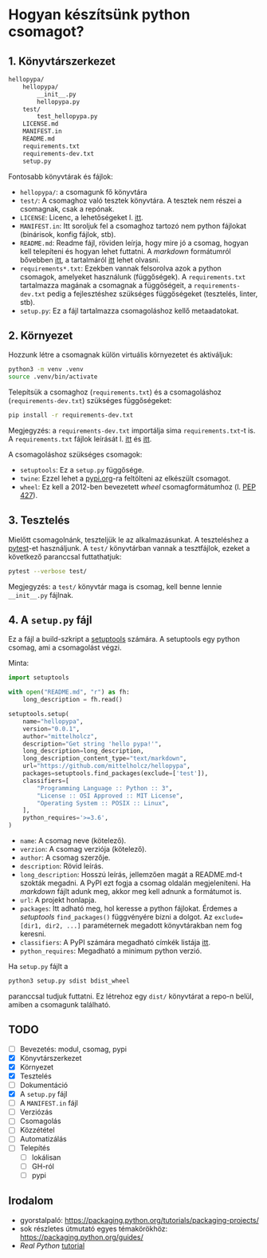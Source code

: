 # Hogyan készítsünk python csomagot?

## 1. Könyvtárszerkezet

```txt
hellopypa/
    hellopypa/
        __init__.py
        hellopypa.py
    test/
        test_hellopypa.py
    LICENSE.md
    MANIFEST.in
    README.md
    requirements.txt
    requirements-dev.txt
    setup.py
```

Fontosabb könyvtárak és fájlok:

- `hellopypa/`: a csomagunk fő könyvtára
- `test/`: A csomaghoz való tesztek könyvtára. A tesztek nem részei a csomagnak, csak a repónak.
- `LICENSE`: Licenc, a lehetőségeket l. [itt](https://choosealicense.com/).
- `MANIFEST.in`: Itt soroljuk fel a csomaghoz tartozó nem python fájlokat (binárisok, konfig fájlok, stb).
- `README.md`: Readme fájl, röviden leírja, hogy mire jó a csomag, hogyan kell telepíteni és hogyan lehet futtatni. A *markdown* formátumról bővebben [itt](https://guides.github.com/features/mastering-markdown/), a tartalmáról [itt](https://dbader.org/blog/write-a-great-readme-for-your-github-project) lehet olvasni.
- `requirements*.txt`: Ezekben vannak felsorolva azok a python csomagok, amelyeket használunk (függőségek). A `requirements.txt` tartalmazza magának a csomagnak a függőségeit, a `requirements-dev.txt` pedig a fejlesztéshez szükséges függőségeket (tesztelés, linter, stb).
- `setup.py`: Ez a fájl tartalmazza csomagoláshoz kellő metaadatokat.

## 2. Környezet

Hozzunk létre a csomagnak külön virtuális környezetet és aktiváljuk:

```sh
python3 -m venv .venv
source .venv/bin/activate
```

Telepítsük a csomaghoz (`requirements.txt`) és a csomagoláshoz (`requirements-dev.txt`) szükséges függőségeket:

```sh
pip install -r requirements-dev.txt
```

Megjegyzés: a `requirements-dev.txt` importálja sima `requirements.txt`-t is. A `requirements.txt` fájlok leírását l. [itt](https://pip.pypa.io/en/stable/reference/pip_install/#requirements-file-format) és [itt](https://pip.pypa.io/en/stable/user_guide/#requirements-files).

A csomagoláshoz szükséges csomagok:

- `setuptools`: Ez a `setup.py` függősége.
- `twine`: Ezzel lehet a [pypi.org](https://pypi.org/)-ra feltölteni az elkészült csomagot.
- `wheel`: Ez kell a 2012-ben bevezetett *wheel* csomagformátumhoz (l. [PEP 427](https://www.python.org/dev/peps/pep-0427/)).

## 3. Tesztelés

Mielőtt csomagolnánk, teszteljük le az alkalmazásunkat. A teszteléshez a [pytest](https://docs.pytest.org/en/latest/)-et használjunk. A `test/` könyvtárban vannak a tesztfájlok, ezeket a következő paranccsal futtathatjuk:

```sh
pytest --verbose test/
```

Megjegyzés: a `test/` könyvtár maga is csomag, kell benne lennie `__init__.py` fájlnak.

## 4. A `setup.py` fájl

Ez a fájl a build-szkript a [setuptools](https://setuptools.readthedocs.io/en/latest/) számára. A setuptools egy python csomag, ami a csomagolást végzi.

Minta:

```py
import setuptools

with open("README.md", "r") as fh:
    long_description = fh.read()

setuptools.setup(
    name="hellopypa",
    version="0.0.1",
    author="mittelholcz",
    description="Get string 'hello pypa!'",
    long_description=long_description,
    long_description_content_type="text/markdown",
    url="https://github.com/mittelholcz/hellopypa",
    packages=setuptools.find_packages(exclude=['test']),
    classifiers=[
        "Programming Language :: Python :: 3",
        "License :: OSI Approved :: MIT License",
        "Operating System :: POSIX :: Linux",
    ],
    python_requires='>=3.6',
)
```

- `name`: A csomag neve (kötelező).
- `verzion`: A csomag verziója (kötelező).
- `author`: A csomag szerzője.
- `description`: Rövid leírás.
- `long_description`: Hosszú leírás, jellemzően magát a README.md-t szokták megadni. A PyPI ezt fogja a csomag oldalán megjeleníteni. Ha *markdown* fájlt adunk meg, akkor meg kell adnunk a formátumot is.
- `url`: A projekt honlapja.
- `packages`: Itt adható meg, hol keresse a python fájlokat. Érdemes a *setuptools* `find_packages()` függvényére bizni a dolgot. Az `exclude=[dir1, dir2, ...]` paraméternek megadott könyvtárakban nem fog keresni.
- `classifiers`: A PyPI számára megadható címkék listája [itt](https://pypi.org/classifiers/).
- `python_requires`: Megadható a minimum python verzió.

Ha `setup.py` fájlt a

```sh
python3 setup.py sdist bdist_wheel
```

paranccsal tudjuk futtatni. Ez létrehoz egy `dist/` könyvtárat a repo-n belül, amiben a csomagunk található.

## TODO

- [ ] Bevezetés: modul, csomag, pypi
- [x] Könyvtárszerkezet
- [x] Környezet
- [x] Tesztelés
- [ ] Dokumentáció
- [x] A `setup.py` fájl
- [ ] A `MANIFEST.in` fájl
- [ ] Verziózás
- [ ] Csomagolás
- [ ] Közzététel
- [ ] Automatizálás
- [ ] Telepítés
  - [ ] lokálisan
  - [ ] GH-ról
  - [ ] pypi

## Irodalom

- gyorstalpaló: <https://packaging.python.org/tutorials/packaging-projects/>
- sok részletes útmutató egyes témakörökhöz: <https://packaging.python.org/guides/>
- *Real Python* [tutorial](<https://realpython.com/pypi-publish-python-package/>)
